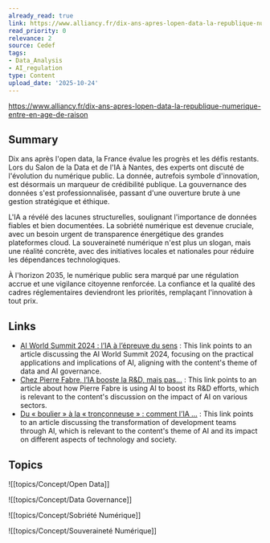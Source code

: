 ```yaml
---
already_read: true
link: https://www.alliancy.fr/dix-ans-apres-lopen-data-la-republique-numerique-entre-en-age-de-raison
read_priority: 0
relevance: 2
source: Cedef
tags:
- Data_Analysis
- AI_regulation
type: Content
upload_date: '2025-10-24'
---
```


https://www.alliancy.fr/dix-ans-apres-lopen-data-la-republique-numerique-entre-en-age-de-raison
## Summary

Dix ans après l'open data, la France évalue les progrès et les défis restants. Lors du Salon de la Data et de l'IA à Nantes, des experts ont discuté de l'évolution du numérique public. La donnée, autrefois symbole d'innovation, est désormais un marqueur de crédibilité publique. La gouvernance des données s'est professionnalisée, passant d'une ouverture brute à une gestion stratégique et éthique.

L'IA a révélé des lacunes structurelles, soulignant l'importance de données fiables et bien documentées. La sobriété numérique est devenue cruciale, avec un besoin urgent de transparence énergétique des grandes plateformes cloud. La souveraineté numérique n'est plus un slogan, mais une réalité concrète, avec des initiatives locales et nationales pour réduire les dépendances technologiques.

À l'horizon 2035, le numérique public sera marqué par une régulation accrue et une vigilance citoyenne renforcée. La confiance et la qualité des cadres réglementaires deviendront les priorités, remplaçant l'innovation à tout prix.
## Links

- [AI World Summit 2024 : l’IA à l’épreuve du sens](https://www.alliancy.fr/ai-world-summit-2024-ia-epreuve-sens) : This link points to an article discussing the AI World Summit 2024, focusing on the practical applications and implications of AI, aligning with the content's theme of data and AI governance.
- [Chez Pierre Fabre, l’IA booste la R&D, mais pas...](https://www.alliancy.fr/pierre-fabre-ia-booste-rd) : This link points to an article about how Pierre Fabre is using AI to boost its R&D efforts, which is relevant to the content's discussion on the impact of AI on various sectors.
- [Du « boulier » à la « tronçonneuse » : comment l’IA ...](https://www.alliancy.fr/boulier-tronconneuse-ia-transformer-equipes-developpement) : This link points to an article discussing the transformation of development teams through AI, which is relevant to the content's theme of AI and its impact on different aspects of technology and society.

## Topics

![[topics/Concept/Open Data]]

![[topics/Concept/Data Governance]]

![[topics/Concept/Sobriété Numérique]]

![[topics/Concept/Souveraineté Numérique]]